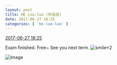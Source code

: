 ```yaml
---
layout: post
title: HE Lou-luo (何洛洛)
date: 2017-06-27 18:25
categories: [ 'he-luo-luo' ]
---
```


<div class="weibo-info">
  <a href="http://weibo.com/6117570574/F9MBQeyky">2017-06-27 18:25</a>
</div>

Exam finished. Free~ See you next term. ![smile](http://img.t.sinajs.cn/t4/appstyle/expression/ext/normal/5c/huanglianwx_org.gif)×2

<!-- more -->

![Image](https://wx2.sinaimg.cn/mw690/006G0Hz8ly1fgzxn4vffpj30qo0zknje.jpg)
